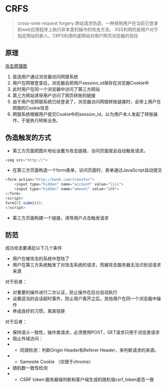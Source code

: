 # CRFS
> cross-siete request forgery 跨站请求伪造，一种挟制用户在当前已登录的web应用程序上执行非本意的操作的攻击方法。
> XSS利用的是用户对于指定网站的新人，CRFS利用的是网站对用户网页浏览器的信任

## 原理
[攻击原理图](https://segmentfault.com/img/bVbOUI9)
1. 首选用户通过浏览器访问网银系统
2. 用户在网银登录后，浏览器会把用户session_id保存在浏览器Cookie中
3. 此时用户在同一个浏览器中访问了第三方网站
4. 第三方网站诱导用户访问了网页转账的链接
5. 由于用户在网银系统已经登录了，浏览器访问网银转账链接时，会带上用户在网银的Cookie信息
6. 网银系统根据用户提交Cookie中的session_id，以为用户本人发起了转账操作，于是执行转账业务。

## 伪造触发的方式
* 第三方页面把图片地址设置为攻击链接，访问页面就会自动触发请求。
~~~js
<img src="http://">
~~~
* 在第三方页面构造一个form表单，访问页面时，表单通过JavaScript自动提交
~~~js
<form action="http://bank.com/transfer">
    <input type="hidden" name="account" value="lisi">
    <input type="hidden" name="amount" value="100">
</form>
<script>
form[0].submit();
</script>
~~~
* 第三方页面构建一个链接，诱导用户点击触发请求

## 防范
成功攻击要满足以下几个条件
* 用户在被攻击的系统中登陆了
* 用户在第三方系统触发了对攻击系统的请求，而被攻击服务器无法识别该请求来源

对于前者：
* 对重要的操作进行二次认证，防止操作在后台自动执行
* 设置适当的会话超时事件，防止用户离开之后，其他用户在同一个浏览器中操作
* 养成良好的习惯，离席锁屏

对于后者：
* 保持语义一致性，操作类请求，必须使用POST，GET请求只用于浏览类请求
* 阻止外域访问：
* * 同源检测：判断Origin Header和Referer Header，来判断请求的来源。
* * Samesite Cookie （仅限于chrome）
* 随机数一致性检测
* * CSRF token:服务器端判断和客户端生成的随机值csrf_token是否一致